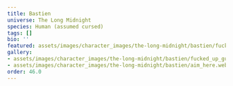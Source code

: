 ```yaml
---
title: Bastien
universe: The Long Midnight
species: Human (assumed cursed)
tags: []
bio: ''
featured: assets/images/character_images/the-long-midnight/bastien/fucked_up_guy_beloved.webp
gallery:
- assets/images/character_images/the-long-midnight/bastien/fucked_up_guy_beloved.webp
- assets/images/character_images/the-long-midnight/bastien/aim_here.webp
order: 46.0
---
```

